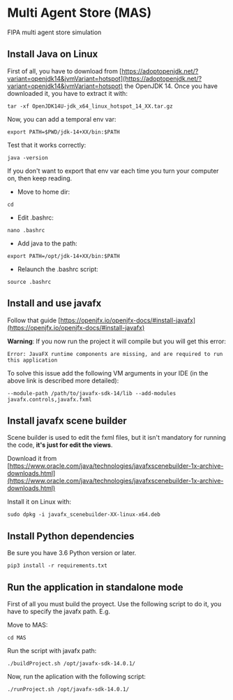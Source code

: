 # Multi Agent Store (MAS)
FIPA multi agent store simulation


## Install Java on Linux

First of all, you have to download from [https://adoptopenjdk.net/?variant=openjdk14&jvmVariant=hotspot](https://adoptopenjdk.net/?variant=openjdk14&jvmVariant=hotspot) the OpenJDK 14.
Once you have downloaded it, you have to extract it with:

`tar -xf OpenJDK14U-jdk_x64_linux_hotspot_14_XX.tar.gz`

Now, you can add a temporal env var:

`export PATH=$PWD/jdk-14+XX/bin:$PATH`

Test that it works correctly:

`java -version`

If you don't want to export that env var each time you turn your computer on, then keep reading.

* Move to home dir:

`cd`

* Edit .bashrc:

`nano .bashrc`

* Add java to the path:

`export PATH=/opt/jdk-14+XX/bin:$PATH`

* Relaunch the .bashrc script:

`source .bashrc`


## Install and use javafx

Follow that guide [https://openjfx.io/openjfx-docs/#install-javafx](https://openjfx.io/openjfx-docs/#install-javafx)

**Warning**: If you now run the project it will compile but you will get this error:

`Error: JavaFX runtime components are missing, and are required to run this application`

To solve this issue add the following VM arguments in your IDE (in the above link is described more detailed):

`--module-path /path/to/javafx-sdk-14/lib --add-modules javafx.controls,javafx.fxml`

## Install javafx scene builder

Scene builder is used to edit the fxml files, but it isn't mandatory for running the code, **it's just for edit the views**.

Download it from [https://www.oracle.com/java/technologies/javafxscenebuilder-1x-archive-downloads.html](https://www.oracle.com/java/technologies/javafxscenebuilder-1x-archive-downloads.html)

Install it on Linux with:

`sudo dpkg -i javafx_scenebuilder-XX-linux-x64.deb`

## Install Python dependencies

Be sure you have 3.6 Python version or later.

`pip3 install -r requirements.txt`


## Run the application in standalone mode

First of all you must build the proyect. Use the following script to do it, you have to specify the javafx path. E.g.

Move to MAS:

`cd MAS`

Run the script with javafx path:

`./buildProject.sh /opt/javafx-sdk-14.0.1/`

Now, run the aplication with the following script:

`./runProject.sh /opt/javafx-sdk-14.0.1/`
